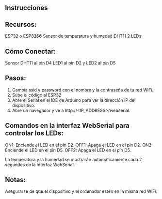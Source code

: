 Instrucciones
-------------------------
Recursos:
------------

ESP32 o ESP8266
Sensor de temperatura y humedad DHT11
2 LEDs

Cómo Conectar:
---------------

Sensor DHT11 al pin D4
LED1 al pin D2 y LED2 al pin D5

Pasos:
-------

1. Cambia ssid y password con el nombre y la contraseña de tu red WiFi.
2. Sube el código al ESP32
3. Abre el Serial en el IDE de Arduino para ver la dirección IP del dispositivo.
4. Abre un navegador y ve a http://<IP_ADDRESS>/webserial.


Comandos en la interfaz WebSerial para controlar los LEDs:
----------------------------------------------------------

ON1: Enciende el LED en el pin D2.
OFF1: Apaga el LED en el pin D2.
ON2: Enciende el LED en el pin D5.
OFF2: Apaga el LED en el pin D5.

La temperatura y la humedad se mostrarán automáticamente cada 2 segundos en la interfaz WebSerial.

Notas:
-------
Asegurarse de que el dispositivo y el ordenador estén en la misma red WiFi.
